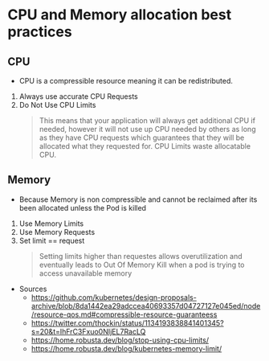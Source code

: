 # CPU and Memory allocation best practices

## CPU
- CPU is a compressible resource meaning it can be redistributed.
1. Always use accurate CPU Requests
2. Do Not Use CPU Limits
    > This means that your application will always get additional CPU if needed, however it will not use up CPU needed by others as long as they have CPU requests which guarantees that they will be allocated what they requested for. CPU Limits waste allocatable CPU. 

## Memory
- Because Memory is non compressible and cannot be reclaimed after its been allocated unless the Pod is killed
1. Use Memory Limits
2. Use Memory Requests
3. Set limit == request
    > Setting limits higher than requestes allows overutilization and eventually leads to Out Of Memory Kill when a pod is trying to access unavailable memory


- Sources
    - https://github.com/kubernetes/design-proposals-archive/blob/8da1442ea29adccea40693357d04727127e045ed/node/resource-qos.md#compressible-resource-guaranteess
    - https://twitter.com/thockin/status/1134193838841401345?s=20&t=IhFrC3Fxuo0NIjEL7RacLQ
    - https://home.robusta.dev/blog/stop-using-cpu-limits/
    - https://home.robusta.dev/blog/kubernetes-memory-limit/
